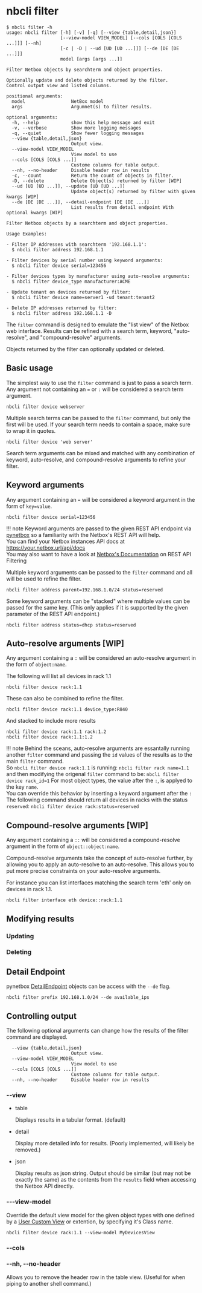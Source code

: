 # nbcli filter

```
$ nbcli filter -h
usage: nbcli filter [-h] [-v] [-q] [--view {table,detail,json}]
                    [--view-model VIEW_MODEL] [--cols [COLS [COLS ...]]] [--nh]
                    [-c | -D | --ud [UD [UD ...]]] [--de [DE [DE ...]]]
                    model [args [args ...]]

Filter Netbox objects by searchterm and object properties.

Optionally update and delete objects returned by the filter.
Control output view and listed columns.

positional arguments:
  model                 NetBox model
  args                  Argumnet(s) to filter results.

optional arguments:
  -h, --help            show this help message and exit
  -v, --verbose         Show more logging messages
  -q, --quiet           Show fewer logging messages
  --view {table,detail,json}
                        Output view.
  --view-model VIEW_MODEL
                        View model to use
  --cols [COLS [COLS ...]]
                        Custome columns for table output.
  --nh, --no-header     Disable header row in results
  -c, --count           Return the count of objects in filter.
  -D, --delete          Delete Object(s) returned by filter [WIP]
  --ud [UD [UD ...]], --update [UD [UD ...]]
                        Update object(s) returned by filter with given kwargs [WIP]
  --de [DE [DE ...]], --detail-endpoint [DE [DE ...]]
                        List results from detail endpoint With optional kwargs [WIP]

Filter Netbox objects by a searchterm and object properties.

Usage Examples:

- Filter IP Addresses with searchterm '192.168.1.1':
  $ nbcli filter address 192.168.1.1

- Filter devices by serial number using keyword arguments:
  $ nbcli filter device serial=123456

- Filter devices types by manufacturer using auto-resolve arguments:
  $ nbcli filter device_type manufacturer:ACME

- Update tenant on devices returned by filter:
  $ nbcli filter device name=server1 -ud tenant:tenant2

- Delete IP addresses returned by filter:
  $ nbcli filter address 192.168.1.1 -D
```

The `filter` command is designed to emulate the "list view" of the Netbox web
interface. Results can be refined with a search term, keyword,
"auto-resolve", and "compound-resolve" arguments.

Objects returned by the filter can optionally updated or deleted.

## Basic usage

The simplest way to use the `filter` command is just to pass a search term.
Any argument not containing an `=` or `:` will be considered a search term
argument.

```
nbcli filter device webserver
```

Multiple search terms can be passed to the `filter` command, but only the first
will be used. If your search term needs to contain a space, make sure to wrap
it in quotes.

```
nbcli filter device 'web server'
```

Search term arguments can be mixed and matched with any combination of keyword,
auto-resolve, and compound-resolve arguments to refine your filter.

## Keyword arguments

Any argument containing an `=` will be considered a keyword argument in the
form of `key=value`. 

```
nbcli filter device serial=123456
```

!!! note
    Keyword arguments are passed to the given REST API endpoint via
    [pynetbox](https://pynetbox.readthedocs.io/en/latest/endpoint.html#pynetbox.core.endpoint.Endpoint.filter)
    so a familiarity with the Netbox's REST API will help.  
    You can find your Netbox instances API docs at https://your.netbox.url/api/docs  
    You may also want to have a look at 
    [Netbox's Documentation](https://netbox.readthedocs.io/en/stable/rest-api/filtering/)
    on REST API Filtering

Multiple keyword arguments can be passed to the `filter` command and all will
be used to refine the filter.

```
nbcli filter address parent=192.168.1.0/24 status=reserved
```

Some keyword arguments can be "stacked" where multiple values can be passed for
the same key. (This only applies if it is supported by the given parameter of
the REST API endpoint.)

```
nbcli filter address status=dhcp status=reserved
```


## Auto-resolve arguments [WIP]

Any argument containing a `:` will be considered an auto-resolve argument in
the form of `object:name`.

The following will list all devices in rack 1.1

```
nbcli filter device rack:1.1
```

These can also be combined to refine the filter.

```
nbcli filter device rack:1.1 device_type:R840
```

And stacked to include more results

```
nbcli filter device rack:1.1 rack:1.2
nbcli filter device rack:1.1:1.2
```

!!! note
    Behind the sceans, auto-resolve arguments are essantally running another
    `filter` command and passing the `id` values of the results as to the main
    `filter` command.  
    So `nbcli filter device rack:1.1` is running:
    ```
    nbcli filter rack name=1.1
    ```
    and then modifying the origenal `filter` command to be:
    ```
    nbcli filter device rack_id=1
    ```
    For most object types, the  value after the `:`, is applyed to the key `name`.  
    You can override this behavior by inserting a keyword argument after the `:`  
    The following command should return all devices in racks with the status `reserved`:
    ```
    nbcli filter device rack:status=reserved
    ```

## Compound-resolve arguments [WIP]

Any argument containing a `::` will be considered a compound-resolve argument
in the form of `object::object:name`.

Compound-resolve arguments take the concept of auto-resolve further, by allowing
you to apply an auto-resolve to an auto-resolve. This allows you to put more
precise constraints on your auto-resolve arguments.

For instance you can list interfaces matching the search term 'eth' only on
devices in rack 1.1.

```
nbcli filter interface eth device::rack:1.1
```


## Modifying results

### Updating

### Deleting


## Detail Endpoint

pynetbox [DetailEndpoint](https://pynetbox.readthedocs.io/en/latest/endpoint.html#pynetbox.core.endpoint.DetailEndpoint)
objects can be access with the `--de` flag.

```
nbcli filter prefix 192.168.1.0/24 --de available_ips
```

## Controlling output

The following optional arguments can change how the results of the filter
command are displayed.

```
  --view {table,detail,json}
                        Output view.
  --view-model VIEW_MODEL
                        View model to use
  --cols [COLS [COLS ...]]
                        Custome columns for table output.
  --nh, --no-header     Disable header row in results
```

### --view

* table  

    Displays results in a tabular format. (default)

* detail  

    Display more detailed info for results.
    (Poorly implemented, will likely be removed.)

* json  

    Display results as json string. Output should be similar (but may not be
    exactly the same) as the contents from the `results` field when accessing the
    Netbox API directly.


### ---view-model

Override the default view model for the given object types with one defined by
a [User Custom View](../extend/views.md) or extention, by specifying it's Class
name.

```
nbcli filter device rack:1.1 --view-model MyDevicesView
```


### --cols


### --nh, --no-header

Allows you to remove the header row in the table view.
(Useful for when piping to another shell command.)
